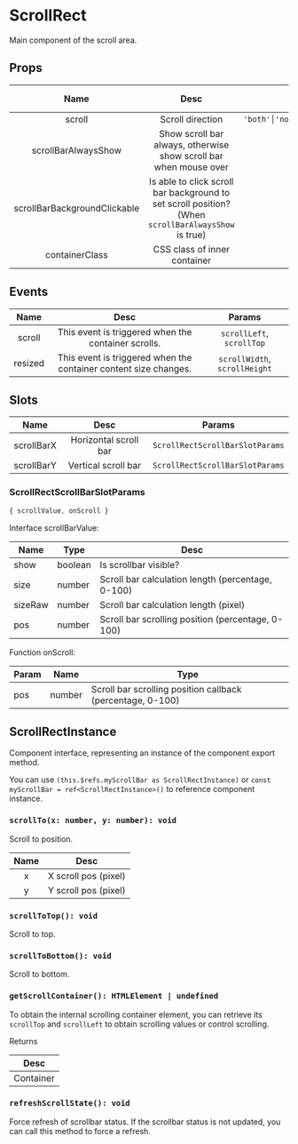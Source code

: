 # ScrollRect

Main component of the scroll area.

## Props

| Name | Desc | Type | Default value |
| :----: | :----: | :----: | :----: |
| scroll | <div style="min-width:150px">Scroll direction</div> | `'both'│'none'│'vertical'│'horizontal'` | `'both'` |
| scrollBarAlwaysShow | Show scroll bar always, otherwise show scroll bar when mouse over | `boolean` | `false` |
| scrollBarBackgroundClickable | Is able to click scroll bar background to set scroll position? (When `scrollBarAlwaysShow` is true) | `boolean` | `false` |
| containerClass | CSS class of inner container | `string` | - |

## Events

| Name | Desc | Params |
| :----: | :----: | :----: |
| scroll | This event is triggered when the container scrolls. | `scrollLeft`, `scrollTop` |
| resized | This event is triggered when the container content size changes. | `scrollWidth`, `scrollHeight` |

## Slots

| Name | Desc | Params |
| :----: | :----: | :----: |
| scrollBarX | Horizontal scroll bar | `ScrollRectScrollBarSlotParams` |
| scrollBarY | Vertical scroll bar | `ScrollRectScrollBarSlotParams` |

### ScrollRectScrollBarSlotParams

```js
{ scrollValue, onScroll }
```

Interface scrollBarValue:

|Name|Type|Desc|
|----|----|----|
|show|boolean|Is scrollbar visible? |
|size|number|Scroll bar calculation length (percentage, 0-100)|
|sizeRaw|number|Scroll bar calculation length (pixel)|
|pos|number|Scroll bar scrolling position (percentage, 0-100)|

Function onScroll:

|Param|Name|Type|
|----|----|----|
|pos|number|Scroll bar scrolling position callback (percentage, 0-100)|

## ScrollRectInstance

Component interface, representing an instance of the component export method.

You can use `(this.$refs.myScrollBar as ScrollRectInstance)` or `const myScrollBar = ref<ScrollRectInstance>()` to reference component instance.

### `scrollTo(x: number, y: number): void`

  Scroll to position.

  | Name | Desc |
  | :----: | :----: |
  | x | X scroll pos (pixel) |
  | y | Y scroll pos (pixel) |

### `scrollToTop(): void`

  Scroll to top.

### `scrollToBottom(): void`

  Scroll to bottom.

### `getScrollContainer(): HTMLElement | undefined`

  To obtain the internal scrolling container element, you can retrieve its `scrollTop` and `scrollLeft` to obtain scrolling values or control scrolling.

  Returns

  | Desc |
  | :----: |
  | Container |

### `refreshScrollState(): void`

  Force refresh of scrollbar status. If the scrollbar status is not updated, you can call this method to force a refresh.
